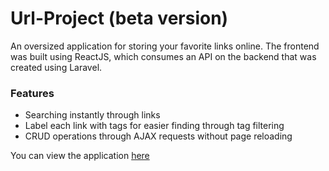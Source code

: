 # Url-Project (beta version)

An oversized application for storing your favorite links online. The frontend was built using ReactJS, which consumes an API on the backend that was created using Laravel.

### Features
- Searching instantly through links
- Label each link with tags for easier finding through tag filtering
- CRUD operations through AJAX requests without page reloading

You can view the application [here](http://the-url-project.herokuapp.com/)